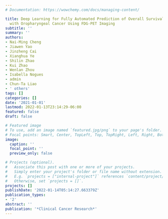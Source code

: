 ```yaml
---
# Documentation: https://wowchemy.com/docs/managing-content/

title: Deep Learning for Fully Automated Prediction of Overall Survival in Patients
  with Oropharyngeal Cancer Using FDG-PET Imaging
subtitle: ''
summary: ''
authors:
- Nai-Ming Cheng
- Jiawen Yao
- Jinzheng Cai
- Xianghua Ye
- Shilin Zhao
- Kui Zhao
- Wenlan Zhou
- Isabella Nogues
- admin
- Chun-Ta Liao
- ' others'
tags: []
categories: []
date: '2021-01-01'
lastmod: 2022-01-13T23:14:29-06:00
featured: false
draft: false

# Featured image
# To use, add an image named `featured.jpg/png` to your page's folder.
# Focal points: Smart, Center, TopLeft, Top, TopRight, Left, Right, BottomLeft, Bottom, BottomRight.
image:
  caption: ''
  focal_point: ''
  preview_only: false

# Projects (optional).
#   Associate this post with one or more of your projects.
#   Simply enter your project's folder or file name without extension.
#   E.g. `projects = ["internal-project"]` references `content/project/deep-learning/index.md`.
#   Otherwise, set `projects = []`.
projects: []
publishDate: '2022-01-14T05:14:27.663379Z'
publication_types:
- '2'
abstract: ''
publication: '*Clinical Cancer Research*'
---
```

